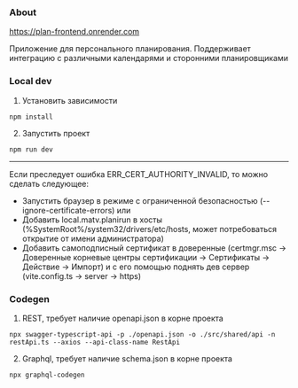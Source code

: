 ### About

https://plan-frontend.onrender.com

Приложение для персонального планирования. Поддерживает интеграцию с различными календарями и сторонними планировщиками

### Local dev

1. Установить зависимости

```
npm install
```

2. Запустить проект

```
npm run dev
```

---

Если преследует ошибка ERR_CERT_AUTHORITY_INVALID, то можно сделать следующее:

- Запустить браузер в режиме с ограниченной безопасностью (--ignore-certificate-errors)
  или
- Добавить local.matv.planirun в хосты (%SystemRoot%/system32/drivers/etc/hosts, может потребоваться открытие от имени администратора)
- Добавить самоподписный сертификат в доверенные (certmgr.msc -> Доверенные корневые центры сертификации -> Сертификаты -> Действие -> Импорт) и с его помощью поднять дев сервер (vite.config.ts -> server -> https)

### Codegen

1. REST, требует наличие openapi.json в корне проекта

```
npx swagger-typescript-api -p ./openapi.json -o ./src/shared/api -n restApi.ts --axios --api-class-name RestApi
```

2. Graphql, требует наличие schema.json в корне проекта

```
npx graphql-codegen
```
